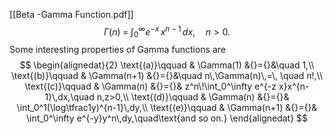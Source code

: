 
[[Beta -Gamma Function.pdf]]
$$\Gamma(n) \;=\; \int_{0}^{\infty} e^{-x}\,x^{n-1}\,dx,\quad n>0.$$
Some interesting properties of Gamma functions are
$$
\begin{alignedat}{2}
\text{(a)}\qquad & \Gamma(1)   &{}={}&\quad 1,\\
\text{(b)}\qquad & \Gamma(n+1) &{}={}&\quad n\,\Gamma(n)\,=\, \quad n!,\\
\text{(c)}\qquad & \Gamma(n)   &{}={}& z^n\!\int_0^\infty e^{-z x}x^{n-1}\,dx,\quad n,z>0,\\
\text{(d)}\qquad & \Gamma(n)   &{}={}& \int_0^1(\log\tfrac1y)^{n-1}\,dy,\\
\text{(e)}\qquad & \Gamma(n+1) &{}={}& \int_0^\infty e^{-y}y^n\,dy,\quad\text{and so on.}
\end{alignedat}
$$


